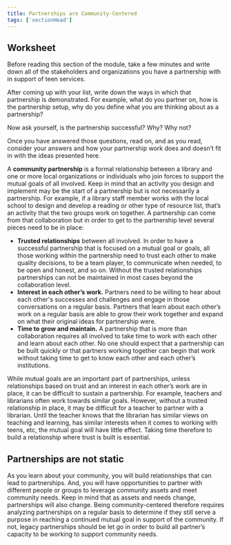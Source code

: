 ```yaml
---
title: Partnerships are Community-Centered
tags: ['sectionHead']
---
```


<div class="callout activity" markdown="1">

## Worksheet 

Before reading this section of the module, take a few minutes and write down all of the stakeholders and organizations you have a partnership with in support of teen services. 

After coming up with your list, write down the ways in which that partnership is demonstrated. For example, what do you partner on, how is the partnership setup, why do you define what you are thinking about as a partnership?

Now ask yourself, is the partnership successful? Why? Why not?

Once you have answered those questions, read on, and as you read, consider your answers and how your partnership work does and doesn’t fit in with the ideas presented here.

</div>

A **community partnership** is a formal relationship between a library and one or more local organizations or individuals who join forces to support the mutual goals of all involved. Keep in mind that an activity you design and implement may be the start of a partnership but is not necessarily a partnership. For example, if a library staff member works with the local school to design and develop a  reading or other type of resource list, that’s an activity that the two groups work on together.  A partnership can come from that collaboration but in order to get to the partnership level several pieces need to be in place:

* **Trusted relationships** between all involved. In order to have a successful partnership that is focused on a mutual goal or goals, all those working within the partnership need to trust each other to make quality decisions, to be a team player, to communicate when needed, to be open and honest, and so on. Without the trusted relationships partnerships can not be maintained in most cases beyond the collaboration level.
* **Interest in each other’s work.**  Partners need to be willing to hear about each other's successes and challenges and engage in those conversations on a regular basis. Partners that learn about each other’s work on a regular basis are able to grow their work together and expand on what their original ideas for partnership were.
* **Time to grow and maintain.**  A partnership that is more than collaboration requires all involved to take time to work with each other and learn about each other.   No one should expect that a partnership can be built quickly or that partners working together can begin that work without taking time to get to know each other and each other’s institutions. 

While mutual goals are an important part of partnerships, unless relationships based on trust and an interest in each other’s work are in place, it can be difficult to sustain a partnership.  For example, teachers and librarians often work towards similar goals.  However, without a trusted relationship in place, it may be difficult for a teacher to partner with a librarian. Until the teacher knows that the librarian has similar views on teaching and learning, has similar interests when it comes to working with teens, etc, the mutual goal will have little effect.  Taking time therefore to build a relationship where trust is built is essential. 

## Partnerships are not static
As you learn about your community, you will build relationships that can lead to partnerships. And, you will have opportunities to partner with different people or groups to leverage community assets and meet community needs.  Keep in mind that as assets and needs change, partnerships will also change.  Being community-centered therefore requires analyzing partnerships on a regular basis to determine if they still serve a purpose in reaching a continued mutual goal in support of the community.  If not, legacy partnerships should be let go in order to build all partner’s capacity to be working to support community needs. 